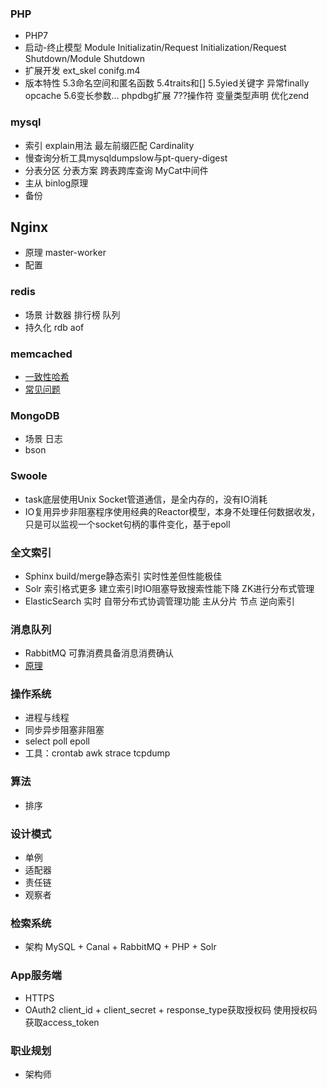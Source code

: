 
### PHP
 - PHP7
 - 启动-终止模型 Module Initializatin/Request Initialization/Request Shutdown/Module Shutdown
 - 扩展开发 ext_skel conifg.m4
 - 版本特性 5.3命名空间和匿名函数 5.4traits和[] 5.5yied关键字 异常finally opcache 5.6变长参数... phpdbg扩展 7??操作符 变量类型声明 优化zend

### mysql
 - 索引 explain用法 最左前缀匹配 Cardinality
 - 慢查询分析工具mysqldumpslow与pt-query-digest
 - 分表分区 分表方案 跨表跨库查询 MyCat中间件
 - 主从 binlog原理
 - 备份

## Nginx
 - 原理 master-worker
 - 配置

### redis
 - 场景 计数器 排行榜 队列
 - 持久化 rdb aof

### memcached
 - [一致性哈希](http://coderroc.com/article/%E7%9F%A5%E8%AF%86%E8%AE%B0%E5%BD%95/Consistent-Hashing.html)
 - [常见问题](http://kb.cnblogs.com/page/69074/)

### MongoDB
 - 场景 日志
 - bson

### Swoole
 - task底层使用Unix Socket管道通信，是全内存的，没有IO消耗
 - IO复用异步非阻塞程序使用经典的Reactor模型，本身不处理任何数据收发，只是可以监视一个socket句柄的事件变化，基于epoll

### 全文索引
 - Sphinx build/merge静态索引 实时性差但性能极佳
 - Solr 索引格式更多 建立索引时IO阻塞导致搜索性能下降 ZK进行分布式管理
 - ElasticSearch 实时 自带分布式协调管理功能 主从分片 节点 逆向索引

### 消息队列
 - RabbitMQ 可靠消费具备消息消费确认
 - [原理](http://tech.meituan.com/mq-design.html)

### 操作系统
 - 进程与线程
 - 同步异步阻塞非阻塞
 - select poll epoll
 - 工具：crontab awk strace tcpdump

### 算法
 - 排序

### 设计模式
 - 单例
 - 适配器
 - 责任链
 - 观察者

### 检索系统
 - 架构 MySQL + Canal + RabbitMQ + PHP + Solr

### App服务端
 - HTTPS
 - OAuth2 client_id + client_secret + response_type获取授权码 使用授权码获取access_token

### 职业规划
 - 架构师

